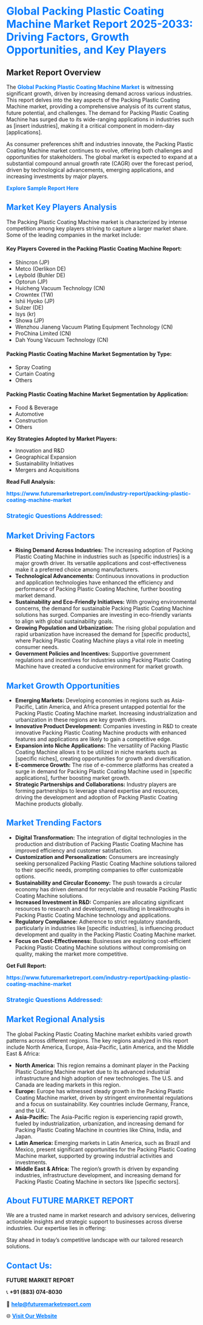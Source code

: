 <h1 style="color: #007BFF;">Global Packing Plastic Coating Machine Market Report 2025-2033: Driving Factors, Growth Opportunities, and Key Players</h1>

<section id="overview">
<h2>Market Report Overview</h2>
<p>The <a href="https://www.futuremarketreport.com/industry-report/packing-plastic-coating-machine-market" style="color: #007BFF; text-decoration: none;"><strong>Global Packing Plastic Coating Machine Market</strong></a> is witnessing significant growth, driven by increasing demand across various industries. This report delves into the key aspects of the Packing Plastic Coating Machine market, providing a comprehensive analysis of its current status, future potential, and challenges. The demand for Packing Plastic Coating Machine has surged due to its wide-ranging applications in industries such as [insert industries], making it a critical component in modern-day [applications].</p>
<p>As consumer preferences shift and industries innovate, the Packing Plastic Coating Machine market continues to evolve, offering both challenges and opportunities for stakeholders. The global market is expected to expand at a substantial compound annual growth rate (CAGR) over the forecast period, driven by technological advancements, emerging applications, and increasing investments by major players.</p>
</section>

<section id="overview">
<p><a href="https://www.futuremarketreport.com/request-sample/reportId=52965" style="color: #007BFF; text-decoration: none;"><strong>Explore Sample Report Here</strong></a></p>
</section>

<section id="key-players">
<h2 style="color: #007BFF;">Market Key Players Analysis</h2>
<p>The Packing Plastic Coating Machine market is characterized by intense competition among key players striving to capture a larger market share. Some of the leading companies in the market include:</p>
<h4>Key Players Covered in the Packing Plastic Coating Machine Report:</h4>
<ul><li>Shincron (JP)</li><li>Metco (Oerlikon DE)</li><li>Leybold (Buhler DE)</li><li>Optorun (JP)</li><li>Huicheng Vacuum Technology (CN)</li><li>Crowntex (TW)</li><li>Ishii Hyoko (JP)</li><li>Sulzer (DE)</li><li>Isys (kr)</li><li>Showa (JP)</li><li>Wenzhou Jianeng Vacuum Plating Equipment Technology (CN)</li><li>ProChina Limited (CN)</li><li>Dah Young Vacuum Technology (CN)</li></ul>
<h4>Packing Plastic Coating Machine Market Segmentation by Type:</h4>
<ul><li>Spray Coating</li><li>Curtain Coating</li><li>Others</li></ul>

<h4>Packing Plastic Coating Machine Market Segmentation by Application:</h4>
<ul><li>Food &amp; Beverage</li><li>Automotive</li><li>Construction</li><li>Others</li></ul>
<p><strong>Key Strategies Adopted by Market Players:</strong></p>
<ul>
<li>Innovation and R&D</li>
<li>Geographical Expansion</li>
<li>Sustainability Initiatives</li>
<li>Mergers and Acquisitions</li>
</ul>
</section>

<section>
<p><strong>Read Full Analysis: </strong></p><a href="https://www.futuremarketreport.com/industry-report/packing-plastic-coating-machine-market" style="color: #007BFF; text-decoration: none;"><strong>https://www.futuremarketreport.com/industry-report/packing-plastic-coating-machine-market</strong></a>
<h3 style="color: #007BFF;">Strategic Questions Addressed:</h3>
</section>

<section id="driving-factors">
<h2 style="color: #007BFF;">Market Driving Factors</h2>
<ul>
<li><strong>Rising Demand Across Industries:</strong> The increasing adoption of Packing Plastic Coating Machine in industries such as [specific industries] is a major growth driver. Its versatile applications and cost-effectiveness make it a preferred choice among manufacturers.</li>
<li><strong>Technological Advancements:</strong> Continuous innovations in production and application technologies have enhanced the efficiency and performance of Packing Plastic Coating Machine, further boosting market demand.</li>
<li><strong>Sustainability and Eco-Friendly Initiatives:</strong> With growing environmental concerns, the demand for sustainable Packing Plastic Coating Machine solutions has surged. Companies are investing in eco-friendly variants to align with global sustainability goals.</li>
<li><strong>Growing Population and Urbanization:</strong> The rising global population and rapid urbanization have increased the demand for [specific products], where Packing Plastic Coating Machine plays a vital role in meeting consumer needs.</li>
<li><strong>Government Policies and Incentives:</strong> Supportive government regulations and incentives for industries using Packing Plastic Coating Machine have created a conducive environment for market growth.</li>
</ul>
</section>

<section id="growth-opportunities">
<h2 style="color: #007BFF;">Market Growth Opportunities</h2>
<ul>
<li><strong>Emerging Markets:</strong> Developing economies in regions such as Asia-Pacific, Latin America, and Africa present untapped potential for the Packing Plastic Coating Machine market. Increasing industrialization and urbanization in these regions are key growth drivers.</li>
<li><strong>Innovative Product Development:</strong> Companies investing in R&D to create innovative Packing Plastic Coating Machine products with enhanced features and applications are likely to gain a competitive edge.</li>
<li><strong>Expansion into Niche Applications:</strong> The versatility of Packing Plastic Coating Machine allows it to be utilized in niche markets such as [specific niches], creating opportunities for growth and diversification.</li>
<li><strong>E-commerce Growth:</strong> The rise of e-commerce platforms has created a surge in demand for Packing Plastic Coating Machine used in [specific applications], further boosting market growth.</li>
<li><strong>Strategic Partnerships and Collaborations:</strong> Industry players are forming partnerships to leverage shared expertise and resources, driving the development and adoption of Packing Plastic Coating Machine products globally.</li>
</ul>
</section>

<section id="trending-factors">
<h2 style="color: #007BFF;">Market Trending Factors</h2>
<ul>
<li><strong>Digital Transformation:</strong> The integration of digital technologies in the production and distribution of Packing Plastic Coating Machine has improved efficiency and customer satisfaction.</li>
<li><strong>Customization and Personalization:</strong> Consumers are increasingly seeking personalized Packing Plastic Coating Machine solutions tailored to their specific needs, prompting companies to offer customizable options.</li>
<li><strong>Sustainability and Circular Economy:</strong> The push towards a circular economy has driven demand for recyclable and reusable Packing Plastic Coating Machine solutions.</li>
<li><strong>Increased Investment in R&D:</strong> Companies are allocating significant resources to research and development, resulting in breakthroughs in Packing Plastic Coating Machine technology and applications.</li>
<li><strong>Regulatory Compliance:</strong> Adherence to strict regulatory standards, particularly in industries like [specific industries], is influencing product development and quality in the Packing Plastic Coating Machine market.</li>
<li><strong>Focus on Cost-Effectiveness:</strong> Businesses are exploring cost-efficient Packing Plastic Coating Machine solutions without compromising on quality, making the market more competitive.</li>
</ul>
</section>

<section>
<p><strong>Get Full Report: </strong></p><a href="https://www.futuremarketreport.com/industry-report/packing-plastic-coating-machine-market" style="color: #007BFF; text-decoration: none;"><strong>https://www.futuremarketreport.com/industry-report/packing-plastic-coating-machine-market</strong></a>
<h3 style="color: #007BFF;">Strategic Questions Addressed:</h3>
</section>


<section id="regional-analysis">
<h2 style="color: #007BFF;">Market Regional Analysis</h2>
<p>The global Packing Plastic Coating Machine market exhibits varied growth patterns across different regions. The key regions analyzed in this report include North America, Europe, Asia-Pacific, Latin America, and the Middle East & Africa:</p>
<ul>
<li><strong>North America:</strong> This region remains a dominant player in the Packing Plastic Coating Machine market due to its advanced industrial infrastructure and high adoption of new technologies. The U.S. and Canada are leading markets in this region.</li>
<li><strong>Europe:</strong> Europe has witnessed steady growth in the Packing Plastic Coating Machine market, driven by stringent environmental regulations and a focus on sustainability. Key countries include Germany, France, and the U.K.</li>
<li><strong>Asia-Pacific:</strong> The Asia-Pacific region is experiencing rapid growth, fueled by industrialization, urbanization, and increasing demand for Packing Plastic Coating Machine in countries like China, India, and Japan.</li>
<li><strong>Latin America:</strong> Emerging markets in Latin America, such as Brazil and Mexico, present significant opportunities for the Packing Plastic Coating Machine market, supported by growing industrial activities and investments.</li>
<li><strong>Middle East & Africa:</strong> The region’s growth is driven by expanding industries, infrastructure development, and increasing demand for Packing Plastic Coating Machine in sectors like [specific sectors].</li>
</ul>
</section>

<footer>
<h2 style="color: #007BFF;">About FUTURE MARKET REPORT</h2>
<p>We are a trusted name in market research and advisory services, delivering actionable insights and strategic support to businesses across diverse industries. Our expertise lies in offering:</p>

<p>Stay ahead in today’s competitive landscape with our tailored research solutions.</p>

<h2 style="color: #007BFF;">Contact Us:</h2>
<p><strong>FUTURE MARKET REPORT</strong></p>
<p>📞 <strong>+91 (883) 074-8030</strong></p>
<p>📧 <strong><a href="mailto:help@futuremarketreport.com" style="color: #007BFF;">help@futuremarketreport.com</a></strong></p>
<p>🌐 <strong><a href="https://www.futuremarketreport.com/" style="color: #007BFF;">Visit Our Website</a></strong></p>
</footer>
